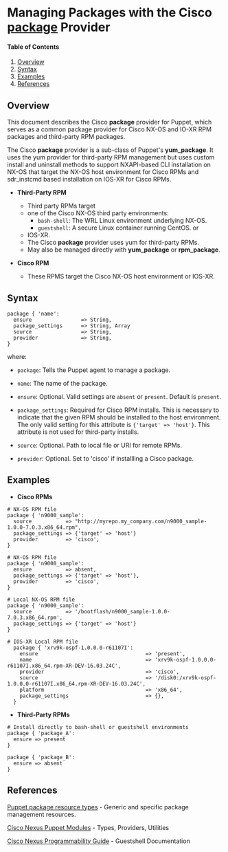 # Managing Packages with the Cisco <u>package</u> Provider

#### Table of Contents

1. [Overview](#overview)
2. [Syntax](#syntax)
3. [Examples](#examples)
4. [References](#references)

## <a name="overview">Overview</a>

This document describes the Cisco **package** provider for Puppet, which serves as a common package provider for Cisco NX-OS and IO-XR RPM packages and third-party RPM packages.

The Cisco **package** provider is a sub-class of Puppet's **yum_package**. It uses the yum provider for third-party RPM management but uses custom install and uninstall methods to support NXAPI-based CLI installation on NX-OS that target the NX-OS host environment for Cisco RPMs and sdr_instcmd based installation on IOS-XR for Cisco RPMs.

* **Third-Party RPM**
  *  Third party RPMs target 
    * one of the Cisco NX-OS third party environments:
      * `bash-shell`: The WRL Linux environment underlying NX-OS.
      * `guestshell`: A secure Linux container running CentOS.
    or
    * IOS-XR.
  * The Cisco **package** provider uses yum for third-party RPMs.
  * May also be managed directly with **yum_package** or **rpm_package**.

* **Cisco RPM**
  * These RPMS target 
      the Cisco NX-OS host environment or IOS-XR.


## <a name="Syntax">Syntax</a>

~~~
package { 'name':
  ensure                => String,
  package_settings      => String, Array
  source                => String,
  provider              => String,
}
~~~

where:

* `package`: Tells the Puppet agent to manage a package.

* `name`: The name of the package.

* `ensure`: Optional. Valid settings are `absent` or `present`. Default is `present`.

* `package_settings`: Required for Cisco RPM installs. This is necessary to indicate that the given RPM should be installed to the host environment. The only valid setting for this attribute is `{'target' => 'host'}`. This attribute is not used for third-party installs.

* `source`: Optional. Path to local file or URI for remote RPMs.

* `provider`: Optional. Set to 'cisco' if installling a Cisco package.


## <a name="examples">Examples</a>

* **Cisco RPMs**

~~~
# NX-OS RPM file
package { 'n9000_sample':
  source           => "http://myrepo.my_company.com/n9000_sample-1.0.0-7.0.3.x86_64.rpm",
  package_settings => {'target' => 'host'}
  provider         => 'cisco',
}
~~~

~~~
# NX-OS RPM file
package { 'n9000_sample':
  ensure           => absent,
  package_settings => {'target' => 'host'},
  provider         => 'cisco',
}
~~~

~~~
# Local NX-OS RPM file
package { 'n9000_sample':
  source           => '/bootflash/n9000_sample-1.0.0-7.0.3.x86_64.rpm',
  package_settings => {'target' => 'host'}
}
~~~

~~~
# IOS-XR Local RPM file
  package { 'xrv9k-ospf-1.0.0.0-r61107I':
    ensure                                   => 'present',
    name                                     => 'xrv9k-ospf-1.0.0.0-r61107I.x86_64.rpm-XR-DEV-16.03.24C',
    provider                                 => 'cisco',
    source                                   => '/disk0:/xrv9k-ospf-1.0.0.0-r61107I.x86_64.rpm-XR-DEV-16.03.24C',
    platform                                 => 'x86_64',
    package_settings                         => {},
  }
~~~

* **Third-Party RPMs**

~~~
# Install directly to bash-shell or guestshell environments
package { 'package_A':
  ensure => present
}
~~~
~~~
package { 'package_B':
  ensure => absent
}
~~~

## <a name="references">References</a>

[Puppet package resource types](https://docs.puppetlabs.com/references/latest/type.html#package) - Generic and specific package management resources.

[Cisco Nexus Puppet Modules](../README.md) - Types, Providers, Utilities

[Cisco Nexus Programmability Guide](http://www.cisco.com/c/en/us/td/docs/switches/datacenter/nexus9000/sw/6-x/programmability/guide/b_Cisco_Nexus_9000_Series_NX-OS_Programmability_Guide/b_Cisco_Nexus_9000_Series_NX-OS_Programmability_Guide_chapter_01010.html) - Guestshell Documentation
